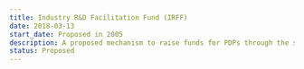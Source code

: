 ```yaml
---
title: Industry R&D Facilitation Fund (IRFF)
date: 2018-03-13
start_date: Proposed in 2005
description: A proposed mechanism to raise funds for PDPs through the sale of government bonds to be repaid through future donor grants.
status: Proposed
---
```

